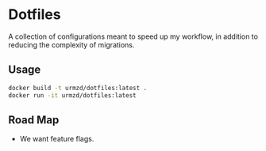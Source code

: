 # Dotfiles

A collection of configurations meant to speed up my workflow,
in addition to reducing the complexity of migrations.

## Usage

```bash
docker build -t urmzd/dotfiles:latest .
docker run -it urmzd/dotfiles:latest 
```

## Road Map

- We want feature flags.
